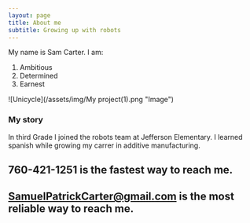 ```yaml
---
layout: page
title: About me
subtitle: Growing up with robots
---
```


My name is Sam Carter. I am:

1. Ambitious
2. Determined
3. Earnest

![Unicycle](/assets/img/My project(1).png "Image")

### My story

In third Grade I joined the robots team at Jefferson Elementary.
I learned spanish while growing my carrer in additive manufacturing.

## 760-421-1251 is the fastest way to reach me.

## SamuelPatrickCarter@gmail.com is the most reliable way to reach me.


